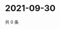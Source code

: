 # 2021-09-30

共 0 条

<!-- BEGIN -->
<!-- 最后更新时间 Thu Sep 30 2021 23:15:43 GMT+0800 (China Standard Time) -->

<!-- END -->
